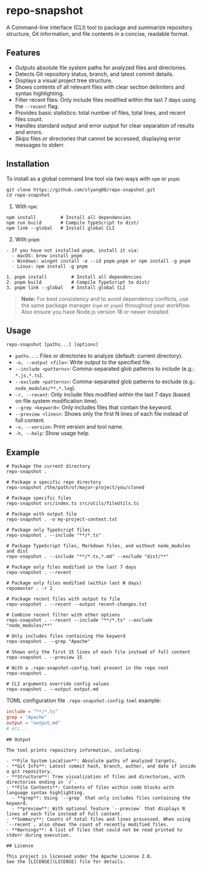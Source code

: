 # repo-snapshot

A Command-line interface (CLI) tool to package and summarize repository structure, Git information, and file contents in a concise, readable format.

## Features

- Outputs absolute file system paths for analyzed files and directories.
- Detects Git repository status, branch, and latest commit details.
- Displays a visual project tree structure.
- Shows contents of all relevant files with clear section delimiters and syntax highlighting.
- Filter recent files: Only include files modified within the last 7 days using the `--recent` flag.
- Provides basic statistics: total number of files, total lines, and recent files count.
- Handles standard output and error output for clear separation of results and errors.
- Skips files or directories that cannot be accessed, displaying error messages to stderr.

## Installation

To install as a global command line tool via two ways with `npm` or `pnpm`:

```
git clone https://github.com/slyang08/repo-snapshot.git
cd repo-snapshot
```

1. With `npm`:

```
npm install         # Install all dependencies
npm run build       # Compile TypeScript to dist/
npm link --global   # Install global CLI
```

2. With `pnpm`:

```
- If you have not installed pnpm, install it via:
  - macOS: brew install pnpm
  - Windows: winget install -e --id pnpm.pnpm or npm install -g pnpm
  - Linux: npm install -g pnpm

1. pnpm install         # Install all dependencies
2. pnpm build           # Compile TypeScript to dist/
3. pnpm link --global   # Install global CLI
```

> **Note:** For best consistency and to avoid dependency conflicts, use the same package manager (`npm` or `pnpm`) throughout your workflow.  
> Also ensure you have Node.js version 18 or newer installed.

## Usage

```
repo-snapshot [paths...] [options]
```

- `paths...`: Files or directories to analyze (default: current directory).
- `-o, --output <file>`: Write output to the specified file.
- `--include <patterns>`: Comma-separated glob patterns to include (e.g.: `*.js,*.ts`).
- `--exclude <patterns>`: Comma-separated glob patterns to exclude (e.g.: `node_modules/**,*.log`).
- `-r, --recent`: Only include files modified within the last 7 days (based on file system modification time).
- `--grep <keyword>`: Only includes files that contain the keyword.
- `--preview <lines>`: Shows only the first N lines of each file instead of full content.
- `-v, --version`: Print version and tool name.
- `-h, --help`: Show usage help.

## Example

```
# Package the current directory
repo-snapshot .

# Package a specific repo directory
repo-snapshot /the/path/of/major-project/you/cloned

# Package specific files
repo-snapshot src/index.ts src/utils/fileUtils.ts

# Package with output file
repo-snapshot . -o my-project-context.txt

# Package only TypeScript files
repo-snapshot . --include "**/*.ts"

# Package TypeScript files, Markdown files, and without node_modules and dist
repo-snapshot . --include "**/*.ts,*.md" --exclude "dist/**"

# Package only files modified in the last 7 days
repo-snapshot . --recent

# Package only files modified (within last N days)
repomaster . -r 2

# Package recent files with output to file
repo-snapshot . --recent --output recent-changes.txt

# Combine recent filter with other options
repo-snapshot . --recent --include "**/*.ts" --exclude "node_modules/**"

# Only includes files containing the keyword
repo-snapshot . --grep "Apache"

# Shows only the first 15 lines of each file instead of full content
repo-snapshot . --preview 15

# With a .repo-snapshot-config.toml present in the repo root
repo-snapshot .

# CLI arguments override config values
repo-snapshot . --output output.md
```

TOML configuration file `.repo-snapshot-config.toml` example:

```toml
include = "**/*.ts"
grep = "Apache"
output = "output.md"
# etc...
```

```
## Output

The tool prints repository information, including:

- **File System Location**: Absolute paths of analyzed targets.
- **Git Info**: Latest commit hash, branch, author, and date if inside a git repository.
- **Structure**: Tree visualization of files and directories, with directories ending in `/`.
- **File Contents**: Contents of files within code blocks with language syntax highlighting.
  - **grep**: Using `--grep` that only includes files containing the keyword.
  - **preview**: With optional feature `--preview` that displays N lines of each file instead of full content.
- **Summary**: Counts of total files and lines processed. When using `--recent`, also shows the count of recently modified files.
- **Warnings**: A list of files that could not be read printed to stderr during execution.

## License

This project is licensed under the Apache License 2.0.
See the [LICENSE](LICENSE) file for details.
```
